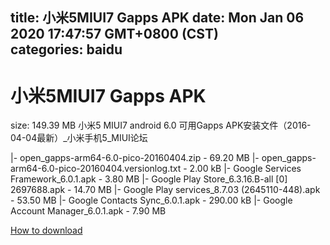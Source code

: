 
title: 小米5MIUI7 Gapps APK
date: Mon Jan 06 2020 17:47:57 GMT+0800 (CST)    
categories: baidu
---

# 小米5MIUI7 Gapps APK
size: 149.39 MB
 小米5 MIUI7 android 6.0 可用Gapps APK安装文件（2016-04-04最新）_小米手机5_MIUI论坛
 
|- open_gapps-arm64-6.0-pico-20160404.zip - 69.20 MB
|- open_gapps-arm64-6.0-pico-20160404.versionlog.txt - 2.00 kB
|- Google Services Framework_6.0.1.apk - 3.80 MB
|- Google Play Store_6.3.16.B-all [0] 2697688.apk - 14.70 MB
|- Google Play services_8.7.03 (2645110-448).apk - 53.50 MB
|- Google Contacts Sync_6.0.1.apk - 290.00 kB
|- Google Account Manager_6.0.1.apk - 7.90 MB

[How to download](https://bpcam.bemobtrk.com/go/2ceec3aa-1ca2-46d6-b9ff-aaa5c184517c?jno=3972)